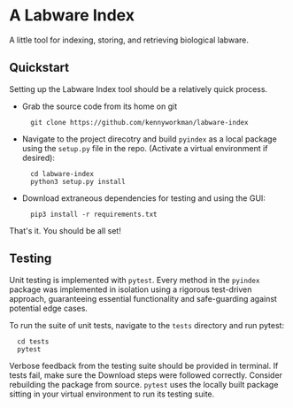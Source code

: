 # A Labware Index

A little tool for indexing, storing, and retrieving biological labware.

## Quickstart

Setting up the Labware Index tool should be a relatively quick process. 

  - Grab the source code from its home on git 

    ```
      git clone https://github.com/kennyworkman/labware-index
    ```

  - Navigate to the project direcotry and build `pyindex` as a local package
    using the `setup.py` file in the repo. (Activate a virtual environment if desired):
     
    ```
      cd labware-index
      python3 setup.py install
    ```

  - Download extraneous dependencies for testing and using the GUI:
 
    ```
      pip3 install -r requirements.txt
    ```

That's it. You should be all set!

## Testing

Unit testing is implemented with `pytest`. Every method in the `pyindex`
package was implemented in isolation using a rigorous test-driven approach, guaranteeing
essential functionality and safe-guarding against potential edge cases.

To run the suite of unit tests, navigate to the `tests` directory and run pytest:

```
  cd tests 
  pytest
```

Verbose feedback from the testing suite should be provided in terminal. If tests fail, make sure the Download steps were followed correctly. Consider rebuilding the package from source. `pytest` uses the locally built package sitting in your virtual environment to run its testing suite.
